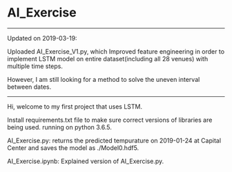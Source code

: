# AI_Exercise
-------------------
Updated on 2019-03-19:

  Uploaded AI_Exercise_V1.py, which Improved feature engineering in order to implement LSTM model on entire dataset(including all 28 venues) with multiple time steps.
  
  However, I am still looking for a method to solve the uneven interval between dates.                  

------------------------
Hi, welcome to my first project that uses LSTM.

Install requirements.txt file to make sure correct versions of libraries are being used. running on python 3.6.5.

AI_Exercise.py: returns the predicted tempurature on 2019-01-24 at Capital Center and saves the model as ./Model0.hdf5.

AI_Exercise.ipynb: Explained version of AI_Exercise.py.

